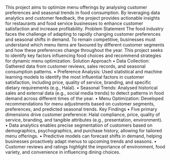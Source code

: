 This project aims to optimize menu offerings by analysing customer preferences and seasonal trends in food consumption. By leveraging data analytics and customer feedback, the project provides actionable insights for restaurants and food service businesses to enhance customer satisfaction and increase profitability.
Problem Statement
The food industry faces the challenge of adapting to rapidly changing customer preferences and seasonal shifts in demand. To remain competitive, businesses must understand which menu items are favoured by different customer segments and how these preferences change throughout the year. This project seeks to identify key factors influencing food choices and recommend strategies for dynamic menu optimization.
Solution Approach
•	Data Collection: Gathered data from customer reviews, sales records, and seasonal consumption patterns.
•	Preference Analysis: Used statistical and machine learning models to identify the most influential factors in customer satisfaction, including price, quality of service, branding, and specific dietary requirements (e.g., Halal).
•	Seasonal Trends: Analysed historical sales and external data (e.g., social media trends) to detect patterns in food demand across different times of the year.
•	Menu Optimization: Developed recommendations for menu adjustments based on customer segments, preferences, and predicted seasonal trends.
Key Findings
•	Five primary dimensions drive customer preference: Halal compliance, price, quality of service, branding, and tangible attributes (e.g., presentation, environment). 
•	Data analytics enables precise segmentation of customers based on demographics, psychographics, and purchase history, allowing for tailored menu offerings.
•	Predictive models can forecast shifts in demand, helping businesses proactively adapt menus to upcoming trends and seasons.
•	Customer reviews and ratings highlight the importance of environment, food variety, and convenience in influencing dining choices.
